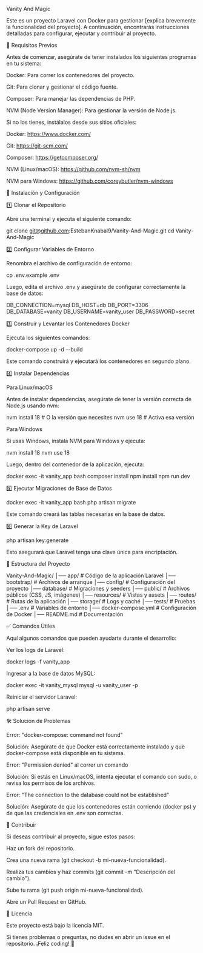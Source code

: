 Vanity And Magic

Este es un proyecto Laravel con Docker para gestionar [explica brevemente la funcionalidad del proyecto]. A continuación, encontrarás instrucciones detalladas para configurar, ejecutar y contribuir al proyecto.

📌 Requisitos Previos

Antes de comenzar, asegúrate de tener instalados los siguientes programas en tu sistema:

Docker: Para correr los contenedores del proyecto.

Git: Para clonar y gestionar el código fuente.

Composer: Para manejar las dependencias de PHP.

NVM (Node Version Manager): Para gestionar la versión de Node.js.

Si no los tienes, instálalos desde sus sitios oficiales:

Docker: https://www.docker.com/

Git: https://git-scm.com/

Composer: https://getcomposer.org/

NVM (Linux/macOS): https://github.com/nvm-sh/nvm

NVM para Windows: https://github.com/coreybutler/nvm-windows

🚀 Instalación y Configuración

1️⃣ Clonar el Repositorio

Abre una terminal y ejecuta el siguiente comando:

git clone git@github.com:EstebanKnabal9/Vanity-And-Magic.git
cd Vanity-And-Magic

2️⃣ Configurar Variables de Entorno

Renombra el archivo de configuración de entorno:

cp .env.example .env

Luego, edita el archivo .env y asegúrate de configurar correctamente la base de datos:

DB_CONNECTION=mysql
DB_HOST=db
DB_PORT=3306
DB_DATABASE=vanity
DB_USERNAME=vanity_user
DB_PASSWORD=secret

3️⃣ Construir y Levantar los Contenedores Docker

Ejecuta los siguientes comandos:

docker-compose up -d --build

Este comando construirá y ejecutará los contenedores en segundo plano.

4️⃣ Instalar Dependencias

Para Linux/macOS

Antes de instalar dependencias, asegúrate de tener la versión correcta de Node.js usando nvm:

nvm install 18  # O la versión que necesites
nvm use 18      # Activa esa versión

Para Windows

Si usas Windows, instala NVM para Windows y ejecuta:

nvm install 18
nvm use 18

Luego, dentro del contenedor de la aplicación, ejecuta:

docker exec -it vanity_app bash
composer install
npm install
npm run dev

5️⃣ Ejecutar Migraciones de Base de Datos

docker exec -it vanity_app bash
php artisan migrate

Este comando creará las tablas necesarias en la base de datos.

6️⃣ Generar la Key de Laravel

php artisan key:generate

Esto asegurará que Laravel tenga una clave única para encriptación.

📂 Estructura del Proyecto

Vanity-And-Magic/
│── app/                # Código de la aplicación Laravel
│── bootstrap/          # Archivos de arranque
│── config/             # Configuración del proyecto
│── database/           # Migraciones y seeders
│── public/             # Archivos públicos (CSS, JS, imágenes)
│── resources/          # Vistas y assets
│── routes/             # Rutas de la aplicación
│── storage/            # Logs y caché
│── tests/              # Pruebas
│── .env                # Variables de entorno
│── docker-compose.yml  # Configuración de Docker
│── README.md           # Documentación

✅ Comandos Útiles

Aquí algunos comandos que pueden ayudarte durante el desarrollo:

Ver los logs de Laravel:

docker logs -f vanity_app

Ingresar a la base de datos MySQL:

docker exec -it vanity_mysql mysql -u vanity_user -p

Reiniciar el servidor Laravel:

php artisan serve

🛠 Solución de Problemas

Error: "docker-compose: command not found"

Solución: Asegúrate de que Docker está correctamente instalado y que docker-compose está disponible en tu sistema.

Error: "Permission denied" al correr un comando

Solución: Si estás en Linux/macOS, intenta ejecutar el comando con sudo, o revisa los permisos de los archivos.

Error: "The connection to the database could not be established"

Solución: Asegúrate de que los contenedores están corriendo (docker ps) y de que las credenciales en .env son correctas.

🤝 Contribuir

Si deseas contribuir al proyecto, sigue estos pasos:

Haz un fork del repositorio.

Crea una nueva rama (git checkout -b mi-nueva-funcionalidad).

Realiza tus cambios y haz commits (git commit -m "Descripción del cambio").

Sube tu rama (git push origin mi-nueva-funcionalidad).

Abre un Pull Request en GitHub.

📜 Licencia

Este proyecto está bajo la licencia MIT.

Si tienes problemas o preguntas, no dudes en abrir un issue en el repositorio. ¡Feliz coding! 🚀

